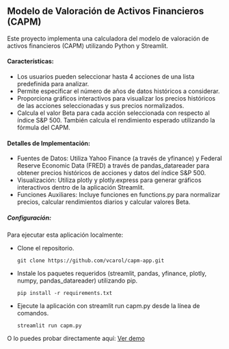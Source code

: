 ## Modelo de Valoración de Activos Financieros (CAPM)

Este proyecto implementa una calculadora del modelo de valoración de activos financieros (CAPM) utilizando Python y Streamlit. 

#### Características:

- Los usuarios pueden seleccionar hasta 4 acciones de una lista predefinida para analizar.
- Permite especificar el número de años de datos históricos a considerar.
- Proporciona gráficos interactivos para visualizar los precios históricos de las acciones seleccionadas y sus precios normalizados.
- Calcula el valor Beta para cada acción seleccionada con respecto al índice S&P 500. También calcula el rendimiento esperado utilizando la fórmula del CAPM.


#### Detalles de Implementación:
- Fuentes de Datos: Utiliza Yahoo Finance (a través de yfinance) y Federal Reserve Economic Data (FRED) a través de pandas_datareader para obtener precios históricos de acciones y datos del índice S&P 500.
- Visualización: Utiliza plotly y plotly.express para generar gráficos interactivos dentro de la aplicación Streamlit.
- Funciones Auxiliares: Incluye funciones en functions.py para normalizar precios, calcular rendimientos diarios y calcular valores Beta.

##### Configuración:
Para ejecutar esta aplicación localmente:
- Clone el repositorio.

    `git clone https://github.com/vcarol/capm-app.git`
- Instale los paquetes requeridos (streamlit, pandas, yfinance, plotly, numpy, pandas_datareader) utilizando pip.

    `pip install -r requirements.txt`
- Ejecute la aplicación con streamlit run capm.py desde la línea de comandos.
    
    `streamlit run capm.py`

O lo puedes probar directamente aquí:
[Ver demo](https://capm-app.streamlit.app/)